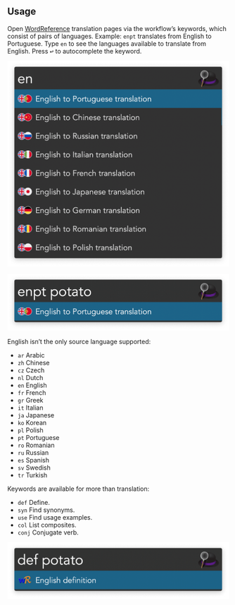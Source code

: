 ## Usage

Open [WordReference](https://wordreference.com) translation pages via the workflow’s keywords, which consist of pairs of languages. Example: `enpt` translates from English to Portuguese. Type `en` to see the languages available to translate from English. Press <kbd>↩</kbd> to autocomplete the keyword.

![Alfred search for en](images/en.png)

![Alfred search for enpt potato](images/enptpotato.png)

English isn’t the only source language supported:

* `ar` Arabic
* `zh` Chinese
* `cz` Czech
* `nl` Dutch
* `en` English
* `fr` French
* `gr` Greek
* `it` Italian
* `ja` Japanese
* `ko` Korean
* `pl` Polish
* `pt` Portuguese
* `ro` Romanian
* `ru` Russian
* `es` Spanish
* `sv` Swedish
* `tr` Turkish

Keywords are available for more than translation:

* `def` Define.
* `syn` Find synonyms.
* `use` Find usage examples.
* `col` List composites.
* `conj` Conjugate verb.

![Alfred search for def potato](images/defpotato.png)
